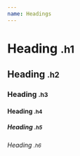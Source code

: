 ```yaml
---
name: Headings
---
```


<h1>Heading <small>.h1</small></h1>
<h2>Heading <small>.h2</small></h2>
<h3>Heading <small>.h3</small></h3>
<h4>Heading <small>.h4</small></h4>
<h5>Heading <small>.h5</small></h5>
<h6>Heading <small>.h6</small></h6>